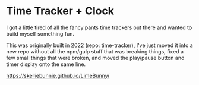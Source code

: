 # Time Tracker + Clock
I got a little tired of all the fancy pants time trackers out there and wanted to build myself something fun. 

This was originally built in 2022 (repo: time-tracker), I've just moved it into a new repo without all the npm/gulp stuff that was breaking things, fixed a few small things that were broken, and moved the play/pause button and timer display onto the same line.

https://skelliebunnie.github.io/LimeBunny/
